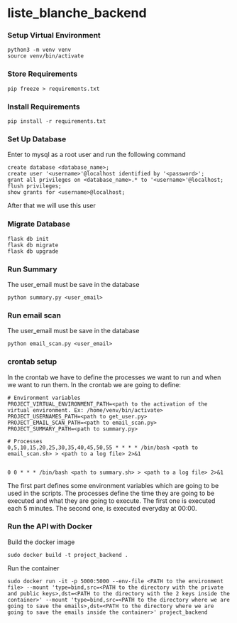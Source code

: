 # liste_blanche_backend

### Setup Virtual Environment
```terminal
python3 -m venv venv
source venv/bin/activate
```

### Store Requirements
```terminal
pip freeze > requirements.txt
```

### Install Requirements
```terminal
pip install -r requirements.txt
```

### Set Up Database
Enter to mysql as a root user and run the following command
```terminal
create database <database_name>;
create user '<username>'@localhost identified by '<password>';
grant all privileges on <database_name>.* to '<username>'@localhost;
flush privileges;
show grants for <username>@localhost;
```
After that we will use this user

### Migrate Database
```terminal
flask db init
flask db migrate
flask db upgrade
```

### Run Summary
The user_email must be save in the database
```terminal
python summary.py <user_email>
```

### Run email scan
The user_email must be save in the database
```terminal
python email_scan.py <user_email>
```

### crontab setup
In the crontab we have to define the processes we want to run and when we want to run them. In the crontab we are going to define:
```terminal
# Environment variables
PROJECT_VIRTUAL_ENVIRONMENT_PATH=<path to the activation of the virtual environment. Ex: /home/venv/bin/activate>
PROJECT_USERNAMES_PATH=<path to get_user.py>
PROJECT_EMAIL_SCAN_PATH=<path to email_scan.py>
PROJECT_SUMMARY_PATH=<path to summary.py>

# Processes
0,5,10,15,20,25,30,35,40,45,50,55 * * * * /bin/bash <path to email_scan.sh> > <path to a log file> 2>&1


0 0 * * * /bin/bash <path to summary.sh> > <path to a log file> 2>&1
```

The first part defines some environment variables which are going to be used in the scripts.
The processes define the time they are going to be executed and
what they are going to execute. The first one is executed each 5 minutes. The second one, is executed everyday at 00:00.


### Run the API with Docker

Build the docker image

`sudo docker build -t project_backend .`

Run the container

`sudo docker run -it -p 5000:5000 --env-file <PATH to the environment file> --mount 'type=bind,src=<PATH to the directory with the private and public keys>,dst=<PATH to the directory with the 2 keys inside the container>' --mount 'type=bind,src=<PATH to the directory where we are going to save the emails>,dst=<PATH to the directory where we are going to save the emails inside the container>' project_backend`

